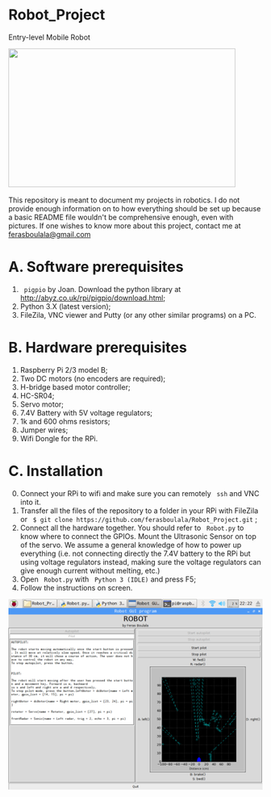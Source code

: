# Robot_Project
Entry-level Mobile Robot

<img src= entry_level_robot.jpg width="450" height="275"/>

This repository is meant to document my projects in robotics. I do not provide enough information on to how everything should be set up because a basic README file wouldn't be comprehensive enough, even with pictures. If one wishes to know more about this project, contact me at ferasboulala@gmail.com

# A. Software prerequisites 
  1. ``` pigpio```  by Joan. Download the python library at http://abyz.co.uk/rpi/pigpio/download.html;
  2. Python 3.X (latest version);
  3. FileZila, VNC viewer and Putty (or any other similar programs) on a PC.
  
# B. Hardware prerequisites
  1. Raspberry Pi 2/3 model B;
  2. Two DC motors (no encoders are required);
  3. H-bridge based motor controller;
  4. HC-SR04;
  5. Servo motor;
  6. 7.4V Battery with 5V voltage regulators;
  7. 1k and 600 ohms resistors;
  8. Jumper wires;
  9. Wifi Dongle for the RPi.

# C. Installation

  0. Connect your RPi to wifi and make sure you can remotely ``` ssh```  and VNC into it.
  1. Transfer all the files of the repository to a folder in your RPi with FileZila or ``` $ git clone https://github.com/ferasboulala/Robot_Project.git``` ;
  2. Connect all the hardware together. You should refer to ``` Robot.py```  to know where to connect the GPIOs. Mount the Ultrasonic Sensor on top of the servo. We assume a general knowledge of how to power up everything (i.e. not connecting directly the 7.4V battery to the RPi but using voltage regulators instead, making sure the voltage regulators can give enough current without melting, etc.)
  3. Open ``` Robot.py```  with ``` Python 3 (IDLE)```  and press F5;
  4. Follow the instructions on screen.

  ![img2](GUI.png)
